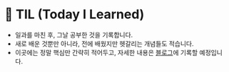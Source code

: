 # 📝 TIL (Today I Learned)
+ 일과를 마친 후, 그날 공부한 것을 기록합니다.
+ 새로 배운 것뿐만 아니라, 전에 배웠지만 헷갈리는 개념들도 적습니다.
+ 이곳에는 정말 핵심만 간략히 적어두고, 자세한 내용은 [블로그](https://blog.naver.com/seoooohs2)에 기록할 예정입니다.